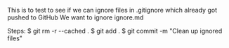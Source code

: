 This is to test to see if we can ignore files in .gitignore which already got pushed to GitHub
We want to ignore ignore.md

Steps:
$ git rm -r --cached .
$ git add .
$ git commit -m "Clean up ignored files"